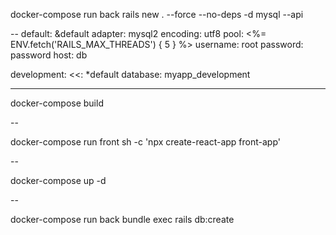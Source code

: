 docker-compose run back rails new . --force --no-deps -d mysql --api

--
default: &default
adapter: mysql2
encoding: utf8
pool: <%= ENV.fetch('RAILS_MAX_THREADS') { 5 } %>
username: root
password: password
host: db

development:
<<: \*default
database: myapp_development

---

docker-compose build

--

docker-compose run front sh -c 'npx create-react-app front-app'

--

docker-compose up -d

--

docker-compose run back bundle exec rails db:create
